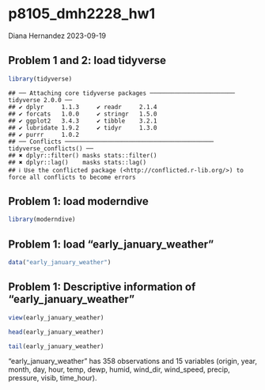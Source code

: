 p8105_dmh2228_hw1
================
Diana Hernandez
2023-09-19

## Problem 1 and 2: load tidyverse

``` r
library(tidyverse)
```

    ## ── Attaching core tidyverse packages ──────────────────────── tidyverse 2.0.0 ──
    ## ✔ dplyr     1.1.3     ✔ readr     2.1.4
    ## ✔ forcats   1.0.0     ✔ stringr   1.5.0
    ## ✔ ggplot2   3.4.3     ✔ tibble    3.2.1
    ## ✔ lubridate 1.9.2     ✔ tidyr     1.3.0
    ## ✔ purrr     1.0.2     
    ## ── Conflicts ────────────────────────────────────────── tidyverse_conflicts() ──
    ## ✖ dplyr::filter() masks stats::filter()
    ## ✖ dplyr::lag()    masks stats::lag()
    ## ℹ Use the conflicted package (<http://conflicted.r-lib.org/>) to force all conflicts to become errors

## Problem 1: load moderndive

``` r
library(moderndive)
```

## Problem 1: load “early_january_weather”

``` r
data("early_january_weather")
```

## Problem 1: Descriptive information of “early_january_weather”

``` r
view(early_january_weather)

head(early_january_weather)

tail(early_january_weather)
```

“early_january_weather” has 358 observations and 15 variables (origin,
year, month, day, hour, temp, dewp, humid, wind_dir, wind_speed, precip,
pressure, visib, time_hour).
